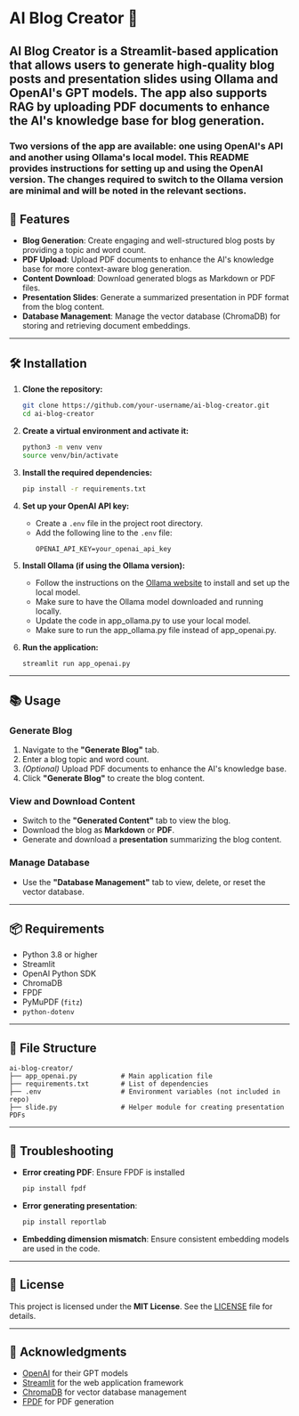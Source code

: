 # AI Blog Creator 📝

**AI Blog Creator** is a Streamlit-based application that allows users to generate high-quality blog posts and presentation slides using Ollama and OpenAI's GPT models. The app also supports RAG by uploading PDF documents to enhance the AI's knowledge base for blog generation.
---

### Two versions of the app are available: one using OpenAI's API and another using Ollama's local model. This README provides instructions for setting up and using the OpenAI version. The changes required to switch to the Ollama version are minimal and will be noted in the relevant sections.

## 🚀 Features

- **Blog Generation**: Create engaging and well-structured blog posts by providing a topic and word count.
- **PDF Upload**: Upload PDF documents to enhance the AI's knowledge base for more context-aware blog generation.
- **Content Download**: Download generated blogs as Markdown or PDF files.
- **Presentation Slides**: Generate a summarized presentation in PDF format from the blog content.
- **Database Management**: Manage the vector database (ChromaDB) for storing and retrieving document embeddings.

---

## 🛠️ Installation

1. **Clone the repository:**
   ```bash
   git clone https://github.com/your-username/ai-blog-creator.git
   cd ai-blog-creator
   ```

2. **Create a virtual environment and activate it:**
   ```bash
   python3 -m venv venv
   source venv/bin/activate
   ```

3. **Install the required dependencies:**
   ```bash
   pip install -r requirements.txt
   ```

4. **Set up your OpenAI API key:**
   - Create a `.env` file in the project root directory.
   - Add the following line to the `.env` file:
     ```
     OPENAI_API_KEY=your_openai_api_key
     ```
5. **Install Ollama (if using the Ollama version):**
   - Follow the instructions on the [Ollama website](https://ollama.com/) to install and set up the local model.
   - Make sure to have the Ollama model downloaded and running locally.
   - Update the code in app_ollama.py to use your local model.
   - Make sure to run the app_ollama.py file instead of app_openai.py.


6. **Run the application:**
   ```bash
   streamlit run app_openai.py
   ```

---

## 📚 Usage

### Generate Blog

1. Navigate to the **"Generate Blog"** tab.
2. Enter a blog topic and word count.
3. *(Optional)* Upload PDF documents to enhance the AI's knowledge base.
4. Click **"Generate Blog"** to create the blog content.

### View and Download Content

- Switch to the **"Generated Content"** tab to view the blog.
- Download the blog as **Markdown** or **PDF**.
- Generate and download a **presentation** summarizing the blog content.

### Manage Database

- Use the **"Database Management"** tab to view, delete, or reset the vector database.

---

## 📦 Requirements

- Python 3.8 or higher  
- Streamlit  
- OpenAI Python SDK  
- ChromaDB  
- FPDF  
- PyMuPDF (`fitz`)  
- `python-dotenv`

---

## 📁 File Structure

```
ai-blog-creator/
├── app_openai.py           # Main application file
├── requirements.txt        # List of dependencies
├── .env                    # Environment variables (not included in repo)
├── slide.py                # Helper module for creating presentation PDFs
```

---

## 🧰 Troubleshooting

- **Error creating PDF**: Ensure FPDF is installed  
  ```bash
  pip install fpdf
  ```

- **Error generating presentation**:  
  ```bash
  pip install reportlab
  ```

- **Embedding dimension mismatch**: Ensure consistent embedding models are used in the code.

---

## 📄 License

This project is licensed under the **MIT License**. See the [LICENSE](LICENSE) file for details.

---

## 🙌 Acknowledgments

- [OpenAI](https://openai.com/) for their GPT models  
- [Streamlit](https://streamlit.io/) for the web application framework  
- [ChromaDB](https://www.trychroma.com/) for vector database management  
- [FPDF](https://pyfpdf.github.io/) for PDF generation